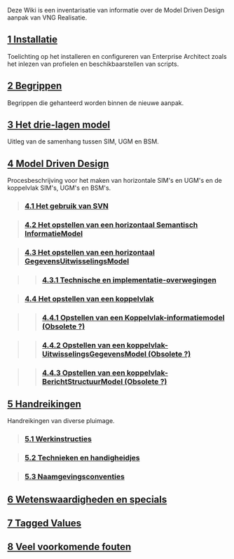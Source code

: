 Deze Wiki is een inventarisatie van informatie over de Model Driven Design aanpak van VNG Realisatie.  

## [1 Installatie](./Installatie.md)

Toelichting op het installeren en configureren van Enterprise Architect zoals het inlezen van profielen en beschikbaarstellen van scripts.

## [2 Begrippen](./Begrippen.md)

Begrippen die gehanteerd worden binnen de nieuwe aanpak.

## [3 Het drie-lagen model](./Drielagen-model.md)

Uitleg van de samenhang tussen SIM, UGM en BSM.

## [4 Model Driven Design](./ModelDrivenDesign.md)

Procesbeschrijving voor het maken van horizontale SIM's en UGM's en de koppelvlak SIM's, UGM's en BSM's.

> ### [4.1 Het gebruik van SVN](Gebruik-van-SVN.md)

> ### [4.2 Het opstellen van een horizontaal Semantisch InformatieModel](./Opstellen-SIM.md)

> ### [4.3 Het opstellen van een horizontaal GegevensUitwisselingsModel](./Opstellen-UGM.md)

 >> ### [4.3.1 Technische en implementatie-overwegingen](Technische-overwegingen.md)

> ### [4.4 Het opstellen van een koppelvlak](Opstellen-koppelvlak.md)

>> ### [4.4.1 Opstellen van een Koppelvlak-informatiemodel (Obsolete ?)]()

>> ### [4.4.2 Opstellen van een koppelvlak-UitwisselingsGegevensModel (Obsolete ?)]()


>> ### [4.4.3 Opstellen van een koppelvlak-BerichtStructuurModel (Obsolete ?) ]()

## [5 Handreikingen](./Handreikingen.md)

Handreikingen van diverse pluimage.

> ### [5.1 Werkinstructies](./Werkinstructies.md)

> ### [5.2 Technieken en handigheidjes](./Technieken-en-handigheidjes.md)

> ### [5.3 Naamgevingsconventies](./Naamgevingsconventies.md)

## [6 Wetenswaardigheden en specials](./Wetenswaardigheden-en-specials.md)

## [7 Tagged Values](./Tagged-values.md)

## [8 Veel voorkomende fouten](./Veelvoorkomende-fouten)
